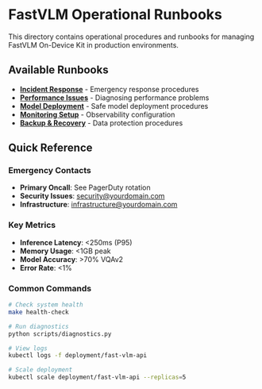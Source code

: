 # FastVLM Operational Runbooks

This directory contains operational procedures and runbooks for managing FastVLM On-Device Kit in production environments.

## Available Runbooks

- **[Incident Response](incident-response.md)** - Emergency response procedures
- **[Performance Issues](performance-troubleshooting.md)** - Diagnosing performance problems
- **[Model Deployment](model-deployment.md)** - Safe model deployment procedures
- **[Monitoring Setup](monitoring-setup.md)** - Observability configuration
- **[Backup & Recovery](backup-recovery.md)** - Data protection procedures

## Quick Reference

### Emergency Contacts
- **Primary Oncall**: See PagerDuty rotation
- **Security Issues**: security@yourdomain.com
- **Infrastructure**: infrastructure@yourdomain.com

### Key Metrics
- **Inference Latency**: <250ms (P95)
- **Memory Usage**: <1GB peak
- **Model Accuracy**: >70% VQAv2
- **Error Rate**: <1%

### Common Commands
```bash
# Check system health
make health-check

# Run diagnostics
python scripts/diagnostics.py

# View logs
kubectl logs -f deployment/fast-vlm-api

# Scale deployment
kubectl scale deployment/fast-vlm-api --replicas=5
```